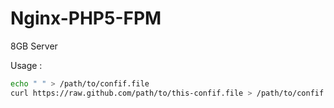 # Nginx-PHP5-FPM
8GB Server

Usage :

````bash
echo " " > /path/to/confif.file
curl https://raw.github.com/path/to/this-confif.file > /path/to/confif.file
````
